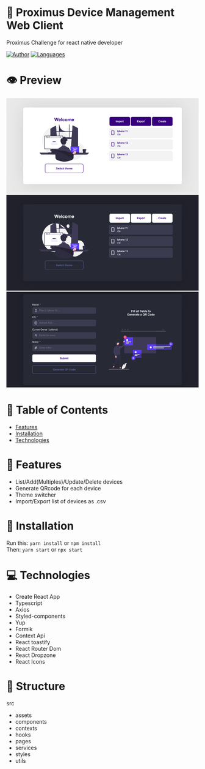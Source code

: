 # 📱 Proximus Device Management Web Client
 Proximus Challenge for react native developer

[![Author](https://img.shields.io/badge/author-DanielJ06-7FCD91?style=flat-square)](https://github.com/danielj06)
[![Languages](https://img.shields.io/github/languages/count/DanielJ06/proximus-web?color=%7FCD91&style=flat-square)](#)

# :eye: Preview

<div>
  <img height="250" src=".github/homeLight.png" />
  <img height="250" src=".github/homeDark.png" />
  <img height="250" src=".github/detailsDark.png" />
</div>

# :pushpin: Table of Contents

* [Features](#brain-features)
* [Installation](#construction_worker-installation)
* [Technologies](#computer-technologies)

# :brain: Features

* List/Add(Multiples)/Update/Delete devices
* Generate QRcode for each device
* Theme switcher
* Import/Export list of devices as .csv

# :construction_worker: Installation

Run this: ``` yarn install ``` or ```npm install``` <br/>
Then: ``` yarn start ``` or ```npx start```

# :computer: Technologies

* Create React App
* Typescript
* Axios
* Styled-components
* Yup
* Formik
* Context Api
* React toastify
* React Router Dom
* React Dropzone
* React Icons

# 📂 Structure

src
 - assets
 - components
 - contexts
 - hooks
 - pages
 - services
 - styles
 - utils
